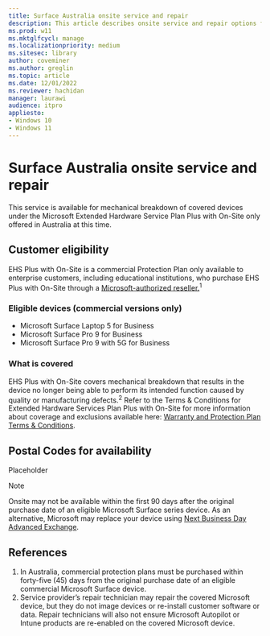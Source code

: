 ```yaml
---
title: Surface Australia onsite service and repair
description: This article describes onsite service and repair options for Surface devices in Australia
ms.prod: w11
ms.mktglfcycl: manage
ms.localizationpriority: medium
ms.sitesec: library
author: coveminer
ms.author: greglin
ms.topic: article
ms.date: 12/01/2022
ms.reviewer: hachidan
manager: laurawi
audience: itpro
appliesto:
- Windows 10
- Windows 11
---
```


# Surface Australia onsite service and repair

This service is available for mechanical breakdown of covered devices under the Microsoft Extended Hardware Service Plan Plus with On-Site only offered in Australia at this time.

## Customer eligibility

EHS Plus with On-Site is a commercial Protection Plan only available to enterprise customers, including educational institutions, who purchase EHS Plus with On-Site through a [Microsoft-authorized reseller.](https://www.microsoft.com/surface/business/where-to-buy-microsoft-surface)<sup>1</sup>

### Eligible devices (commercial versions only)

- Microsoft Surface Laptop 5 for Business
- Microsoft Surface Pro 9 for Business
- Microsoft Surface Pro 9 with 5G for Business

### What is covered

EHS Plus with On-Site covers mechanical breakdown that results in the device no longer being able to perform its intended function caused by quality or manufacturing defects.<sup>2</sup> Refer to the Terms & Conditions for Extended Hardware Services Plan Plus with On-Site for more information about coverage and exclusions available here: [Warranty and Protection Plan Terms & Conditions](https://support.microsoft.com/topic/warranty-and-protection-plan-terms-conditions-eedf7a23-84a7-1a47-480b-0e10503eedf5).

## Postal Codes for availability

Placeholder

> [!NOTE]
> Onsite may not be available within the first 90 days after the original purchase date of an eligible Microsoft Surface series device. As an alternative, Microsoft may replace your device using [Next Business Day Advanced Exchange](surface-advanced-exchange-replacement.md).

## References

1. In Australia, commercial protection plans must be purchased within forty-five (45) days from the original purchase date of an eligible commercial Microsoft Surface device.
2. Service provider’s repair technician may repair the covered Microsoft device, but they do not image devices or re-install customer software or data. Repair technicians will also not ensure Microsoft Autopilot or Intune products are re-enabled on the covered Microsoft device.
